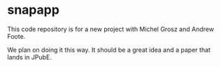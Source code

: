 # snapapp

This code repository is for a new project with Michel Grosz and Andrew Foote.

We plan on doing it this way. It should be a great idea and a paper that lands in JPubE.
